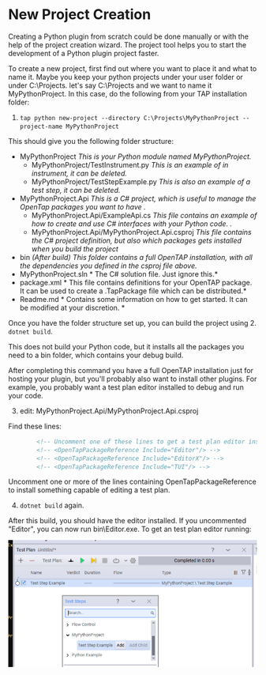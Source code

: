 # New Project Creation

Creating a Python plugin from scratch could be done manually or with the help of the project creation wizard. The project tool helps you to start the development of a Python plugin project faster.

To create a new project, first find out where you want to place it and what to name it. Maybe you keep your python projects under your user folder or under C:\Projects. let's say C:\Projects and we want to name it MyPythonProject. In this case, do the following from your TAP installation folder:

1. `tap python new-project --directory C:\Projects\MyPythonProject --project-name MyPythonProject`

This should give you the following folder structure:

- MyPythonProject *This is your Python module named MyPythonProject.*
  - MyPythonProject/TestInstrument.py *This is an example of in instrument, it can be deleted.*
  - MyPythonProject/TestStepExample.py *This is also an example of a test step, it can be deleted.*
- MyPythonProject.Api *This is a C# project, which is useful to manage the OpenTap packages you want to have .*
  - MyPythonProject.Api/ExampleApi.cs  *This file contains an example of how to create and use C# interfaces with your Python code. .*
  - MyPythonProject.Api/MyPythonProject.Api.csproj  *This file contains the C# project definition, but also which packages gets installed when you build the project*
- bin *(After build) This folder contains a full OpenTAP installation, with all the dependencies you defined in the csproj file above.*
- MyPythonProject.sln * The C# solution file. Just ignore this.* 
- package.xml * This file contains definitions for your OpenTAP package. It can be used to create a .TapPackage file which can be distributed.*
- Readme.md * Contains some information on how to get started. It can be modified at your discretion. *


Once you have the folder structure set up, you can build the project using 
2. `dotnet build`.

This does not build your Python code, but it installs all the packages you need to a bin folder, which contains your debug build.

After completing this command you have a full OpenTAP installation just for hosting your plugin, but you'll probably also want to install other plugins. For example, you probably want a test plan editor installed to debug and run your code.

3. edit: MyPythonProject.Api/MyPythonProject.Api.csproj

Find these lines:
```xml
        <!-- Uncomment one of these lines to get a test plan editor installed when you build. -->
        <!-- <OpenTapPackageReference Include="Editor"/> -->
        <!-- <OpenTapPackageReference Include="EditorX"/> -->
        <!-- <OpenTapPackageReference Include="TUI"/> -->
```

Uncomment one or more of the lines containing OpenTapPackageReference to install something capable of editing a test plan.

4. `dotnet build` again.

After this build, you should have the editor installed. If you uncommented "Editor", you can now run bin\Editor.exe. To get an test plan editor running:

![](./Images/MyPythonProject_Editor.png)
